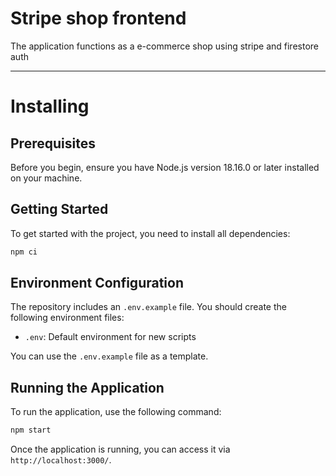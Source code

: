 # Stripe shop frontend

The application functions as a e-commerce shop using stripe and firestore auth

---

# Installing

## Prerequisites

Before you begin, ensure you have Node.js version 18.16.0 or later installed on your machine.

## Getting Started

To get started with the project, you need to install all dependencies:

  ```bash
  npm ci
  ```

## Environment Configuration

The repository includes an `.env.example` file. You should create the following environment files:

- `.env`: Default environment for new scripts

You can use the `.env.example` file as a template.

## Running the Application

To run the application, use the following command:

  ```bash
  npm start
  ```

Once the application is running, you can access it via `http://localhost:3000/`.